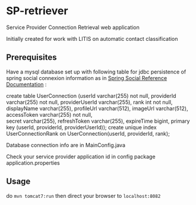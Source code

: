 SP-retriever
============

Service Provider Connection Retrieval web application

Initially created for work with LITIS on automatic contact classification

## Prerequisites

Have a mysql database set up with following table for jdbc persistence of spring social connexion information as in [Spring Social Reference Documentation](http://docs.spring.io/spring-social/docs/1.0.x/reference/html/serviceprovider.html#service-providers-persisting-connections-jdbc) :


create table UserConnection (userId varchar(255) not null,
    providerId varchar(255) not null,
    providerUserId varchar(255),
    rank int not null,
    displayName varchar(255),
    profileUrl varchar(512),
    imageUrl varchar(512),
    accessToken varchar(255) not null,					
    secret varchar(255),
    refreshToken varchar(255),
    expireTime bigint,
    primary key (userId, providerId, providerUserId));
create unique index UserConnectionRank on UserConnection(userId, providerId, rank);


Database connection info are in MainConfig.java

Check your service provider application id in config package application.properties

## Usage

do `mvn tomcat7:run` then direct your browser to `localhost:8082`

